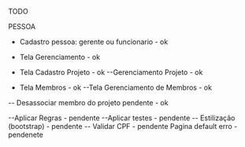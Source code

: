 TODO

PESSOA
- Cadastro pessoa: gerente ou funcionario - ok
- Tela Gerenciamento - ok

- Tela Cadastro Projeto - ok
--Gerenciamento Projeto - ok

- Tela Membros - ok
--Tela Gerenciamento de Membros - ok

-- Desassociar membro do projeto pendente - ok



--Aplicar Regras - pendente
--Aplicar testes - pendente
-- Estilização (bootstrap) - pendente
-- Validar CPF -  pendente
Pagina default erro - pendenete
